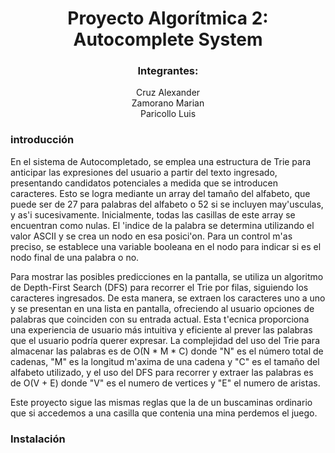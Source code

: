 <div align="center">
  
  # Proyecto Algorítmica 2: Autocomplete System
  ### Integrantes: 
  Cruz Alexander<br/>
  Zamorano Marian<br/>
  Paricollo Luis<br/>

    
</div>

### introducción 

En el sistema de Autocompletado, se emplea una estructura de Trie para anticipar las expresiones del usuario a partir del texto ingresado, presentando candidatos potenciales a medida que se introducen caracteres. Esto se logra mediante un array del tamaño del alfabeto, que puede ser de 27 para palabras del alfabeto o 52 si se incluyen may\'usculas, y as\'i sucesivamente. Inicialmente, todas las casillas de este array se encuentran como nulas. El \'indice de la palabra se determina utilizando el valor ASCII y se crea un nodo en esa posici\'on. Para un control m\'as preciso, se establece una variable booleana en el nodo para indicar si es el nodo final de una palabra o no.

Para mostrar las posibles predicciones en la pantalla, se utiliza un algoritmo de Depth-First Search (DFS) para recorrer el Trie por filas, siguiendo los caracteres ingresados. De esta manera, se extraen los caracteres uno a uno y se presentan en una lista en pantalla, ofreciendo al usuario opciones de palabras que coinciden con su entrada actual. Esta t\'ecnica proporciona una experiencia de usuario más intuitiva y eficiente al prever las palabras que el usuario podría querer expresar.
La complejidad del uso del Trie para almacenar las palabras es de O(N * M * C) donde "N" es el número total de cadenas, "M" es la longitud m\'axima de una cadena y "C" es el tamaño del alfabeto utilizado, y el uso del DFS para recorrer y extraer las palabras es de  O(V + E) donde "V" es el numero de vertices y "E" el numero de aristas.

Este proyecto sigue las mismas reglas que la de un buscaminas ordinario que si accedemos a una casilla que contenia una mina perdemos el juego.<br/>

### Instalación
